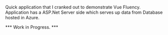 Quick application that I cranked out to demonstrate Vue Fluency. Application has a ASP.Net Server side which serves up data from Database hosted in Azure. 

*** Work in Progress. ***

